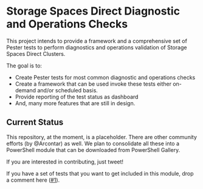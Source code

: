 # Storage Spaces Direct Diagnostic and Operations Checks
This project intends to provide a framework and a comprehensive set of Pester tests to perform diagnostics and operations validation of Storage Spaces Direct Clusters. 

The goal is to:
- Create Pester tests for most common diagnostic and operations checks
- Create a framework that can be used invoke these tests either on-demand and/or scheduled basis.
- Provide reporting of the test status as dashboard
- And, many more features that are still in design.

## Current Status ##
This repository, at the moment, is a placeholder. There are other community efforts (by @Arcontar) as well. We plan to consolidate all these into a PowerShell module that can be downloaded from PowerShell Gallery.

If you are interested in contributing, just tweet! 

If you have a set of tests that you want to get included in this module, drop a comment here ([#1](https://github.com/rchaganti/S2DChecks/issues/1)). 
